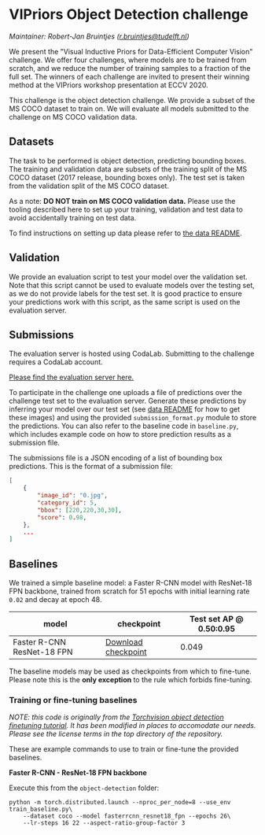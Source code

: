 # VIPriors Object Detection challenge

*Maintainer: Robert-Jan Bruintjes (r.bruintjes@tudelft.nl)*

We present the "Visual Inductive Priors for Data-Efficient Computer Vision" challenge. We offer four challenges, where models are to be trained from scratch, and we reduce the number of training samples to a fraction of the full set. The winners of each challenge are invited to present their winning method at the VIPriors workshop presentation at ECCV 2020.

This challenge is the object detection challenge. We provide a subset of the MS COCO dataset to train on. We will evaluate all models submitted to the challenge on MS COCO validation data.

## Datasets

The task to be performed is object detection, predicting bounding boxes. The training and validation data are subsets of the training split of the MS COCO dataset (2017 release, bounding boxes only). The test set is taken from the validation split of the MS COCO dataset.

As a note: **DO NOT train on MS COCO validation data.** Please use the tooling described here to set up your training, validation and test data to avoid accidentally training on test data.

To find instructions on setting up data please refer to [the data README](data/README.md).

## Validation

We provide an evaluation script to test your model over the validation set. Note that this script cannot be used to evaluate models over the testing set, as we do not provide labels for the test set. It is good practice to ensure your predictions work with this script, as the same script is used on the evaluation server.

## Submissions

The evaluation server is hosted using CodaLab. Submitting to the challenge requires a CodaLab account.

[Please find the evaluation server here.](https://competitions.codalab.org/competitions/23661)

To participate in the challenge one uploads a file of predictions over the challenge test set to the evaluation server. Generate these predictions by inferring your model over our test set (see [data README](data/README.md) for how to get these images) and using the provided `submission_format.py` module to store the predictions. You can also refer to the baseline code in `baseline.py`, which includes example code on how to store prediction results as a submission file.

The submissions file is a JSON encoding of a list of bounding box predictions. This is the format of a submission file:

```json
[
    {
        "image_id": "0.jpg",
        "category_id": 5,
        "bbox": [220,220,30,30],
        "score": 0.98,
    },
    ...
]
```

## Baselines

We trained a simple baseline model: a Faster R-CNN model with ResNet-18 FPN backbone, trained from scratch for 51 epochs with initial learning rate `0.02` and decay at epoch 48.

| **model**           | **checkpoint** | **Test set AP @ 0.50:0.95** |
| ------------------- | -------------- | ---------------- |
| Faster R-CNN ResNet-18 FPN | [Download checkpoint](https://competitions.codalab.org/my/datasets/download/bc13517e-5ef7-4dda-b649-2d6a0d62a7eb)      | 0.049       |

The baseline models may be used as checkpoints from which to fine-tune. Please note this is the **only exception** to the rule which forbids fine-tuning.

### Training or fine-tuning baselines

*NOTE: this code is originally from the [Torchvision object detection finetuning tutorial](https://pytorch.org/tutorials/intermediate/torchvision_tutorial.html). It has been modified in places to accomodate our needs. Please see the license terms in the top directory of the repository.*

These are example commands to use to train or fine-tune the provided baselines.

**Faster R-CNN - ResNet-18 FPN backbone**

Execute this from the `object-detection` folder:

```
python -m torch.distributed.launch --nproc_per_node=8 --use_env train_baseline.py\
    --dataset coco --model fasterrcnn_resnet18_fpn --epochs 26\
    --lr-steps 16 22 --aspect-ratio-group-factor 3
```